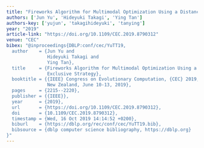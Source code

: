 ```yaml
---
title: "Fireworks Algorithm for Multimodal Optimization Using a Distance-based Exclusive Strategy"
authors: ['Jun Yu', 'Hideyuki Takagi', 'Ying Tan']
authors-key: ['yujun', 'takagihideyuki', 'tanying']
year: "2019"
article-link: "https://doi.org/10.1109/CEC.2019.8790312"
venue: "CEC"
bibex: "@inproceedings{DBLP:conf/cec/YuTT19,
  author    = {Jun Yu and
               Hideyuki Takagi and
               Ying Tan},
  title     = {Fireworks Algorithm for Multimodal Optimization Using a Distance-based
               Exclusive Strategy},
  booktitle = {{IEEE} Congress on Evolutionary Computation, {CEC} 2019, Wellington,
               New Zealand, June 10-13, 2019},
  pages     = {2215--2220},
  publisher = {{IEEE}},
  year      = {2019},
  url       = {https://doi.org/10.1109/CEC.2019.8790312},
  doi       = {10.1109/CEC.2019.8790312},
  timestamp = {Wed, 16 Oct 2019 14:14:52 +0200},
  biburl    = {https://dblp.org/rec/conf/cec/YuTT19.bib},
  bibsource = {dblp computer science bibliography, https://dblp.org}
}"
---
```

